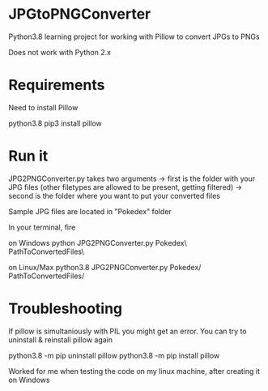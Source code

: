 # JPGtoPNGConverter
Python3.8 learning project for working with Pillow to convert JPGs to PNGs

Does not work with Python 2.x

# Requirements
Need to install Pillow

python3.8 pip3 install pillow

# Run it

JPG2PNGConverter.py takes two arguments 
-> first is the folder with your JPG files (other filetypes are allowed to be present, getting filtered)
-> second is the folder where you want to put your converted files

Sample JPG files are located in "Pokedex" folder

In your terminal, fire

on Windows
python JPG2PNGConverter.py Pokedex\ PathToConvertedFiles\

on Linux/Max
python3.8 JPG2PNGConverter.py Pokedex/ PathToConvertedFiles/

# Troubleshooting

If pillow is simultaniously with PIL you might get an error.
You can try to uninstall & reinstall pillow again

python3.8 -m pip uninstall pillow
python3.8 -m pip install pillow

Worked for me when testing the code on my linux machine, after creating it on Windows

